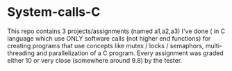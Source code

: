 # System-calls-C
This repo contains 3 projects/assignments (named a1,a2,a3) I've done ( in C language which use ONLY software calls (not higher end functions) for creating programs that use concepts like mutex / locks / semaphors, multi-threading and parallelization of a C program. Every assignment was graded either 10 or very close (somewhere around 9.8) by the tester.
